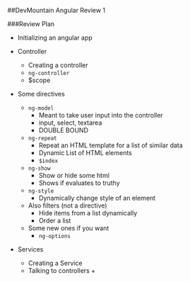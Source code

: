 ##DevMountain Angular Review 1

###Review Plan
- Initializing an angular app
- Controller
  - Creating a controller
  - `ng-controller`
  - $scope
- Some directives
  - `ng-model`
    - Meant to take user input into the controller
    - input, select, textarea
    - DOUBLE BOUND
  - `ng-repeat`
    - Repeat an HTML template for a list of similar data
    - Dynamic List of HTML elements
    - `$index`
  - `ng-show`
    - Show or hide some html
    - Shows if evaluates to truthy
  - `ng-style`
    - Dynamically change style of an element
  - Also filters (not a directive)
    - Hide items from a list dynamically
    - Order a list
  - Some new ones if you want
    - `ng-options`

- Services
  - Creating a Service
  - Talking to controllers +
